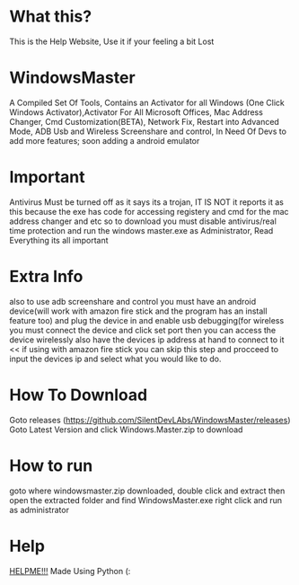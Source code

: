 # What this?
This is the Help Website, Use it if your feeling a bit Lost

# WindowsMaster
A Compiled Set Of Tools, Contains an Activator for all Windows (One Click Windows Activator),Activator For All Microsoft Offices, Mac Address Changer, Cmd Customization(BETA), Network Fix, Restart into Advanced Mode, ADB Usb and Wireless Screenshare and control, In Need Of Devs to add more features; soon adding a android emulator

# Important
Antivirus Must be turned off as it says its a trojan, IT IS NOT it reports it as this because the exe has code for accessing registery and cmd for the mac address changer and etc so to download you must disable antivirus/real time protection and run the windows master.exe as Administrator, Read Everything its all important
# Extra Info 
also to use adb screenshare and control you must have an android device(will work with amazon fire stick and the program has an install feature too) and plug the device in and enable usb debugging(for wireless you must connect the device and click set port then you can access the device wirelessly also have the devices ip address at hand to connect to it << if using with amazon fire stick you can skip this step and procceed to input the devices ip and select what you would like to do.

# How To Download

Goto releases (https://github.com/SilentDevLAbs/WindowsMaster/releases)
Goto Latest Version and click Windows.Master.zip to download

# How to run
goto where windowsmaster.zip downloaded, double click and extract
then open the extracted folder and find WindowsMaster.exe
right click and run as administrator

# Help
[HELPME!!!](https://silentdevlabs.github.io/)
Made Using Python (:
